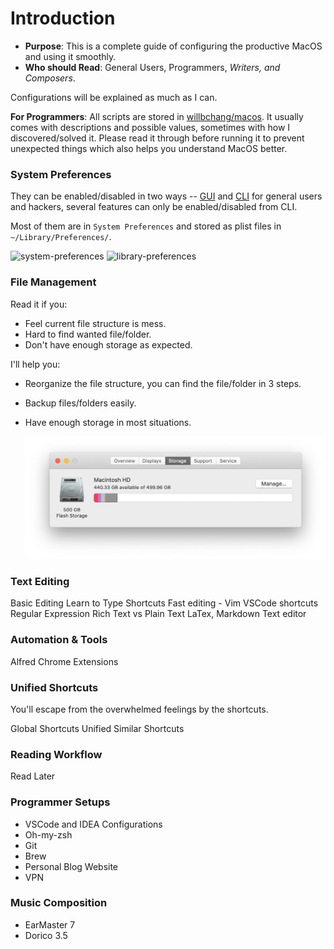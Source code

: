 # Introduction

- **Purpose**: This is a complete guide of configuring the productive MacOS and using it smoothly. 
- **Who should Read**: General Users, Programmers, *Writers, and Composers*.

Configurations will be explained as much as I can.

**For Programmers**: All scripts are stored in [willbchang/macos](https://github.com/willbchang/macos). It usually comes with descriptions and possible values, sometimes with how I discovered/solved it. Please read it through before running it to prevent unexpected things which also helps you understand MacOS better.

### System Preferences

They can be enabled/disabled in two ways -- [GUI](https://en.wikipedia.org/wiki/Graphical_user_interface) and [CLI](https://en.wikipedia.org/wiki/Command-line_interface) for general users and hackers, several features can only be enabled/disabled from CLI.

Most of them are in `System Preferences` and stored as plist files in `~/Library/Preferences/`.

![system-preferences](https://github.com/willbchang-book/the-productive-macos/tree/664c7e634a1e00117281e89609fea194e82a5d6e/system-preferences.png) ![library-preferences](https://github.com/willbchang-book/the-productive-macos/tree/664c7e634a1e00117281e89609fea194e82a5d6e/library-preferences.png)

### File Management
Read it if you:

- Feel current file structure is mess.
- Hard to find wanted file/folder.
- Don't have enough storage as expected.

I'll help you:

- Reorganize the file structure, you can find the file/folder in 3 steps.
- Backup files/folders easily.
- Have enough storage in most situations.

  ![file-structure-storage](./assets/file-structure-storage.png)

### Text Editing

Basic Editing Learn to Type Shortcuts Fast editing - Vim VSCode shortcuts Regular Expression Rich Text vs Plain Text LaTex, Markdown Text editor

### Automation & Tools

Alfred Chrome Extensions

### Unified Shortcuts

You'll escape from the overwhelmed feelings by the shortcuts.

Global Shortcuts Unified Similar Shortcuts

### Reading Workflow

Read Later

### Programmer Setups

- VSCode and IDEA Configurations
- Oh-my-zsh
- Git
- Brew
- Personal Blog Website
- VPN

### Music Composition

- EarMaster 7
- Dorico 3.5

